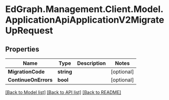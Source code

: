 # EdGraph.Management.Client.Model.ApplicationApiApplicationV2MigrateUpRequest

## Properties

Name | Type | Description | Notes
------------ | ------------- | ------------- | -------------
**MigrationCode** | **string** |  | [optional] 
**ContinueOnErrors** | **bool** |  | [optional] 

[[Back to Model list]](../README.md#documentation-for-models) [[Back to API list]](../README.md#documentation-for-api-endpoints) [[Back to README]](../README.md)

